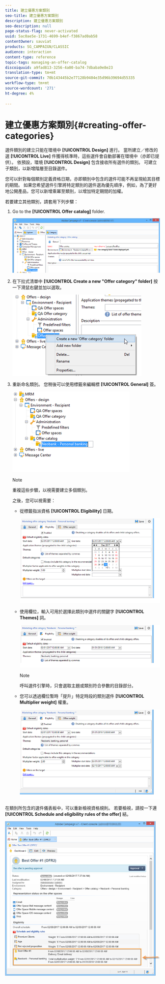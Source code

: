 ```yaml
---
title: 建立優惠方案類別
seo-title: 建立優惠方案類別
description: 建立優惠方案類別
seo-description: null
page-status-flag: never-activated
uuid: 5ac0ae5e-1731-4699-b4ef-f3867ad0ab58
contentOwner: sauviat
products: SG_CAMPAIGN/CLASSIC
audience: interaction
content-type: reference
topic-tags: managing-an-offer-catalog
discoiquuid: a9fad813-3256-4a00-ba74-7dbaba9e8e23
translation-type: tm+mt
source-git-commit: 70b143445b2e77128b9404e35d96b39694d55335
workflow-type: tm+mt
source-wordcount: '271'
ht-degree: 4%

---
```



# 建立優惠方案類別{#creating-offer-categories}

選件類別的建立只能在環境中 **[!UICONTROL Design]** 進行。 當所建立／修改的選 **[!UICONTROL Live]** 件獲得核準時，這些選件會自動部署在環境中（亦即已提供）。 依預設，環境 **[!UICONTROL Design]** 包含接收所有選件的類別。 可建立子類別，以新增階層至目錄選件。

您可以針對每個類別定義資格日期，亦即類別中包含的選件可能不再呈現給其目標的期間。 如果您希望選件引擎將特定類別的選件選為優先順序，例如，為了更好地公開產品，您可以新增乘冪至類別，以增加特定期間的加權。

若要建立其他類別，請套用下列步驟：

1. Go to the **[!UICONTROL Offer catalog]** folder.

   ![](assets/offer_cat_create_001.png)

1. 在下拉式清單中 **[!UICONTROL Create a new "Offer category" folder]** 按一下滑鼠右鍵並加以選取。

   ![](assets/offer_cat_create_002.png)

1. 重新命名類別。 您稍後可以使用標籤來編輯標 **[!UICONTROL General]** 簽。

   ![](assets/offer_cat_create_003.png)

   >[!NOTE]
   >
   >重複這些步驟，以視需要建立多個類別。

   之後，您可以視需要：

   * 從標籤指派資格 **[!UICONTROL Eligibility]** 日期。

      ![](assets/offer_cat_create_004.png)

   * 使用欄位，輸入可用於選擇此類別中選件的關鍵字 **[!UICONTROL Themes]** 詞。

      ![](assets/offer_cat_create_005.png)

      >[!NOTE]
      >
      >呼叫選件引擎時，只會選取主題或類別符合參數的目錄部分。

   * 您可以透過欄位暫時「提升」特定時段的類別選件 **[!UICONTROL Multiplier weight]** 權重。

      ![](assets/offer_cat_create_006.png)

在類別所包含的選件儀表板中，可以重新檢視資格規則。 若要檢視，請按一下連 **[!UICONTROL Schedule and eligibility rules of the offer]** 結。

![](assets/offer_create_006.png)

